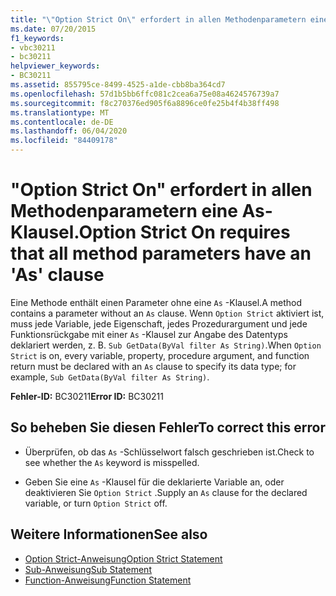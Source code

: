 ```yaml
---
title: "\"Option Strict On\" erfordert in allen Methodenparametern eine As-Klausel."
ms.date: 07/20/2015
f1_keywords:
- vbc30211
- bc30211
helpviewer_keywords:
- BC30211
ms.assetid: 855795ce-8499-4525-a1de-cbb8ba364cd7
ms.openlocfilehash: 57d1b5bb6ffc081c2cea6a75e08a4624576739a7
ms.sourcegitcommit: f8c270376ed905f6a8896ce0fe25b4f4b38ff498
ms.translationtype: MT
ms.contentlocale: de-DE
ms.lasthandoff: 06/04/2020
ms.locfileid: "84409178"
---
```

# <a name="option-strict-on-requires-that-all-method-parameters-have-an-as-clause"></a><span data-ttu-id="413c4-102">"Option Strict On" erfordert in allen Methodenparametern eine As-Klausel.</span><span class="sxs-lookup"><span data-stu-id="413c4-102">Option Strict On requires that all method parameters have an 'As' clause</span></span>
<span data-ttu-id="413c4-103">Eine Methode enthält einen Parameter ohne eine `As` -Klausel.</span><span class="sxs-lookup"><span data-stu-id="413c4-103">A method contains a parameter without an `As` clause.</span></span> <span data-ttu-id="413c4-104">Wenn `Option Strict` aktiviert ist, muss jede Variable, jede Eigenschaft, jedes Prozedurargument und jede Funktionsrückgabe mit einer `As` -Klausel zur Angabe des Datentyps deklariert werden, z. B. `Sub GetData(ByVal filter As String)`.</span><span class="sxs-lookup"><span data-stu-id="413c4-104">When `Option Strict` is on, every variable, property, procedure argument, and function return must be declared with an `As` clause to specify its data type; for example, `Sub GetData(ByVal filter As String)`.</span></span>  
  
 <span data-ttu-id="413c4-105">**Fehler-ID:** BC30211</span><span class="sxs-lookup"><span data-stu-id="413c4-105">**Error ID:** BC30211</span></span>  
  
## <a name="to-correct-this-error"></a><span data-ttu-id="413c4-106">So beheben Sie diesen Fehler</span><span class="sxs-lookup"><span data-stu-id="413c4-106">To correct this error</span></span>  
  
- <span data-ttu-id="413c4-107">Überprüfen, ob das `As` -Schlüsselwort falsch geschrieben ist.</span><span class="sxs-lookup"><span data-stu-id="413c4-107">Check to see whether the `As` keyword is misspelled.</span></span>  
  
- <span data-ttu-id="413c4-108">Geben Sie eine `As` -Klausel für die deklarierte Variable an, oder deaktivieren Sie `Option Strict` .</span><span class="sxs-lookup"><span data-stu-id="413c4-108">Supply an `As` clause for the declared variable, or turn `Option Strict` off.</span></span>  
  
## <a name="see-also"></a><span data-ttu-id="413c4-109">Weitere Informationen</span><span class="sxs-lookup"><span data-stu-id="413c4-109">See also</span></span>

- [<span data-ttu-id="413c4-110">Option Strict-Anweisung</span><span class="sxs-lookup"><span data-stu-id="413c4-110">Option Strict Statement</span></span>](../language-reference/statements/option-strict-statement.md)
- [<span data-ttu-id="413c4-111">Sub-Anweisung</span><span class="sxs-lookup"><span data-stu-id="413c4-111">Sub Statement</span></span>](../language-reference/statements/sub-statement.md)
- [<span data-ttu-id="413c4-112">Function-Anweisung</span><span class="sxs-lookup"><span data-stu-id="413c4-112">Function Statement</span></span>](../language-reference/statements/function-statement.md)
